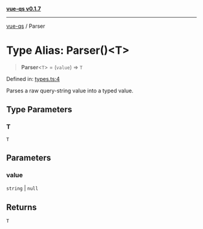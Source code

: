 [**vue-qs v0.1.7**](../README.md)

***

[vue-qs](../README.md) / Parser

# Type Alias: Parser()\<T\>

> **Parser**\<`T`\> = (`value`) => `T`

Defined in: [types.ts:4](https://github.com/iamsomraj/vue-qs/blob/b9909ff029be0e52ce297bc89945187d8e2b539f/src/types.ts#L4)

Parses a raw query-string value into a typed value.

## Type Parameters

### T

`T`

## Parameters

### value

`string` | `null`

## Returns

`T`
